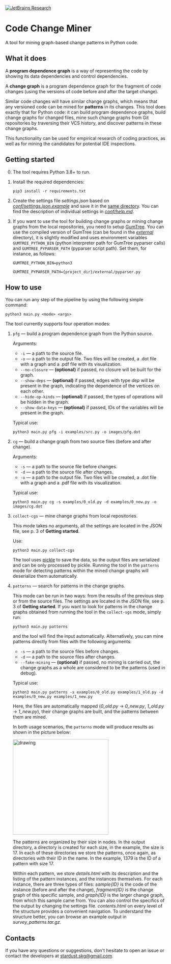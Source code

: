 [![JetBrains Research](https://jb.gg/badges/research.svg)](https://confluence.jetbrains.com/display/ALL/JetBrains+on+GitHub)

# Code Change Miner
A tool for mining graph-based change patterns in Python code.

## What it does
A **program dependence graph** is a way of representing the code by showing its data dependencies and control 
dependencies.

A **change graph** is a program dependence graph for the fragment of code changes (using the versions of code before 
and after the target change).

Similar code changes will have similar change graphs, which means that any versioned code can be mined for **patterns** 
in its changes. This tool does exactly that for Python code: it can build program dependence graphs, build change graphs 
for changed files, mine such change graphs from Git repositories by traversing their VCS history, and discover patterns 
in these change graphs.

This functionality can be used for empirical research of coding practices, as well as for mining the candidates for 
potential IDE inspections.

## Getting started
0. The tool requires Python 3.8+ to run.
1. Install the required dependencies:

    ```shell script
    pip3 install -r requirements.txt
    ```

2. Create the settings file _settings.json_ based on 
[_conf/settings.json.example_](https://github.com/JetBrains-Research/code-change-miner/blob/master/conf/settings.json.example) 
and save it in the [same directory](https://github.com/JetBrains-Research/code-change-miner/tree/master/conf). 
You can find the description of individual settings 
in [_conf/help.md_](https://github.com/JetBrains-Research/code-change-miner/blob/master/conf/help.md).


3. If you want to use the tool for building change graphs or mining change graphs from the local repositories, you need 
to setup [GumTree](https://github.com/GumTreeDiff/gumtree). You can use the compiled version of GumTree 
(can be found in the [_external_](https://github.com/JetBrains-Research/code-change-miner/tree/master/external) 
directory), it is slightly modified and uses environment variables `GUMTREE_PYTHON_BIN` 
(python interpreter path for GumTree pyparser calls) and `GUMTREE_PYPARSER_PATH` (pyparser script path). 
Set them, for instance, as follows: 

     ```shell script
     GUMTREE_PYTHON_BIN=python3
     ```
     ```shell script
     GUMTREE_PYPARSER_PATH={project_dir}/external/pyparser.py
     ```

## How to use
You can run any step of the pipeline by using the following simple command:
```shell script
python3 main.py <mode> <args>
```

The tool currently supports four operation modes:

1. `pfg` — build a program dependence graph from the Python source.

    Arguments:
    - `-i` — a path to the source file.
    - `-o` — a path to the output file. Two files will be created, a .dot file with a graph and a .pdf file 
    with its visualization.
    - `--no-closure` — **(optional)** if passed, no closure will be built for the graph.
    - `--show-deps` — **(optional)** if passed, edges with type _dep_ will be present in the graph, indicating 
    the dependence of the vertices on each other.
    - `--hide-op-kinds` — **(optional)** if passed, the types of operations will be hidden in the graph.
    - `--show-data-keys` — **(optional)** if passed, IDs of the variables will be present in the graph.
    
    Typical use:
    
    ```shell script
    python3 main.py pfg -i examples/src.py -o images/pfg.dot
    ```
    
2. `cg` — build a change graph from two source files (before and after change).

    Arguments:
    - `-s` — a path to the source file before changes.
    - `-d` — a path to the source file after changes.
    - `-o` — a path to the output file. Two files will be created, a .dot file with a graph and 
    a .pdf file with its visualization.
    
    Typical use:
    
    ```shell script
    python3 main.py cg -s examples/0_old.py -d examples/0_new.py -o images/cg.dot
    ```
    
3. `collect-cgs` — mine change graphs from local repositories.

    This mode takes no arguments, all the settings are located in the JSON file, see p. 3 of **Getting started**.
    
    Use:
    
    ```shell script
    python3 main.py collect-cgs
    ```
    
    The tool uses [pickle](https://docs.python.org/3/library/pickle.html) to save the data, so the output files 
    are serialized and can be only processed by pickle. Running the tool in the `patterns` mode 
    for detecting patterns within the mined change graphs will deserialize them automatically. 
    
4. `patterns` — search for patterns in the change graphs.

    This mode can be run in two ways: from the results of the previous step or from the source files. The settings 
    are located in the JSON file, see p. 3 of **Getting started**. If you want to look for patterns in the change graphs 
    obtained from running the tool in the `collect-sgs` mode, simply run:
    
    ```shell script
    python3 main.py patterns
    ```
    and the tool will find the input automatically. Alternatively, you can mine patterns directly from files 
    with the following arguments:

    - `-s` — a path to the source files before changes.
    - `-d` — a path to the source files after changes.
    - `--fake-mining` — **(optional)** if passed, no mining is carried out, the change graphs as a whole 
    are considered to be the patterns (used in debug).
    
    Typical use:
    
    ```shell script
    python3 main.py patterns -s examples/0_old.py examples/1_old.py -d examples/0_new.py examples/1_new.py
    ```
    
    Here, the files are automatically mapped (_0_old.py_ -> _0_new.py_, _1_old.py_ -> _1_new.py_), their change graphs 
    are built, and the patterns between them are mined. 
    
    In both usage scenarios, the `patterns` mode will produce results as shown in the picture below:
    
    <img src="https://sun9-47.userapi.com/c857320/v857320810/1b19c7/Sr42Lt0TfMU.jpg" alt="drawing" width="300"/>
    
    The patterns are organized by their size in nodes. In the output directory, a directory is created for each size, 
    in the example, the size is 17. In each of these directories we store the patterns, once again, as directories 
    with their ID in the name. In the example, 1379 is the ID of a pattern with size 17.
    
    Within each pattern, we store _details.html_ with its description and the listing of the pattern instances, 
    and the instances themselves. For each instance, there are three types of files: _sample{ID}_ is 
    the code of the instance (before and after the change), _fragment{ID}_ is the change graph of this specific sample, 
    and _graph{ID}_ is the larger change graph, from which this sample came from. You can also control 
    the specifics of the output by changing the settings file. _contents.html_ on every level of the structure provides
    a convenient navigation. To understand the structure better, you can browse an example 
    output in _survey_patterns.tar.gz_.
    
## Contacts
    
If you have any questions or suggestions, don't hesitate to open an issue or contact the developers 
at stardust.skg@gmail.com.
